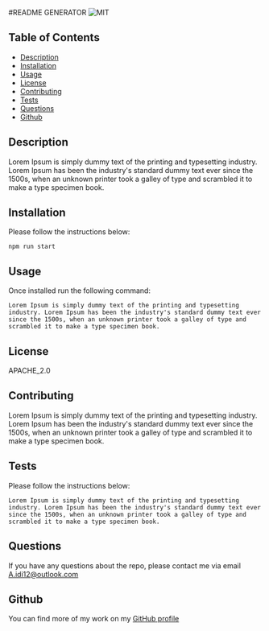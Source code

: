 #README GENERATOR ![MIT](https://img.shields.io/badge/APACHE_2.0-License-green)
  ## Table of Contents
  - [Description](#description)
  - [Installation](#installation)
  - [Usage](#usage)
  - [License](#license)
  - [Contributing](#contributing)
  - [Tests](#tests)
  - [Questions](#questions)
  - [Github](#github)

  ## Description

  Lorem Ipsum is simply dummy text of the printing and typesetting industry. Lorem Ipsum has been the industry's standard dummy text ever since the 1500s, when an unknown printer took a galley of type and scrambled it to make a type specimen book.

  ## Installation
  Please follow the instructions below:

  ```
  npm run start
  ``` 
  ## Usage
  Once installed run the following command:
  ```
  Lorem Ipsum is simply dummy text of the printing and typesetting industry. Lorem Ipsum has been the industry's standard dummy text ever since the 1500s, when an unknown printer took a galley of type and scrambled it to make a type specimen book.
  ```
  ## License
  APACHE_2.0
  ## Contributing
  Lorem Ipsum is simply dummy text of the printing and typesetting industry. Lorem Ipsum has been the industry's standard dummy text ever since the 1500s, when an unknown printer took a galley of type and scrambled it to make a type specimen book.
  ## Tests
  Please follow the instructions below:
  ```  
  Lorem Ipsum is simply dummy text of the printing and typesetting industry. Lorem Ipsum has been the industry's standard dummy text ever since the 1500s, when an unknown printer took a galley of type and scrambled it to make a type specimen book.
  ``` 
  ## Questions
  If you have any questions about the repo, please contact me via email A.idi12@outlook.com
  ## Github
  You can find more of my work on my [GitHub profile](https://github.com/undefined)